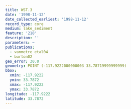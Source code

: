 ```yaml
---
title: WST.3
date: '1998-11-12'
date_collected_earliest: '1998-11-12'
record_type: core
medium: lake_sediment
feature: '218'
description: ''
parameters: ~
publications:
  - vanmetre_etal04
  - burton02
geo_error: 30.0
geometry: POINT (-117.9222000000003 33.78719999999999)
bbox:
  xmin: -117.9222
  ymin: 33.7872
  xmax: -117.9222
  ymax: 33.7872
longitude: -117.9222
latitude: 33.7872
---
```

